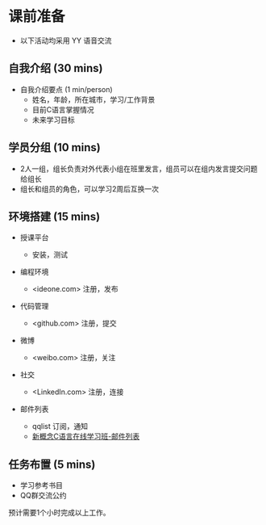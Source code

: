 # 课前准备

* 以下活动均采用 YY 语音交流

## 自我介绍 (30 mins)

* 自我介绍要点 (1 min/person)
	- 姓名，年龄，所在城市，学习/工作背景
	- 目前C语言掌握情况
	- 未来学习目标
	

## 学员分组 (10 mins)
* 2人一组，组长负责对外代表小组在班里发言，组员可以在组内发言提交问题给组长
* 组长和组员的角色，可以学习2周后互换一次

## 环境搭建 (15 mins)
* 授课平台
	- <TeamViewer> 安装，测试

* 编程环境 
	- <ideone.com> 注册，发布

* 代码管理 
	- <github.com> 注册，提交

* 微博
	- <weibo.com> 注册，关注

* 社交
	- <LinkedIn.com> 注册，连接

* 邮件列表
	- qqlist 订阅，通知
	- [新概念C语言在线学习班-邮件列表](http://list.qq.com/cgi-bin/qf_invite?id=b68932ed4e953f875c5881b28c5fe117556db52cc97ca23d)


## 任务布置 (5 mins)
* 学习参考书目
* QQ群交流公约

预计需要1个小时完成以上工作。